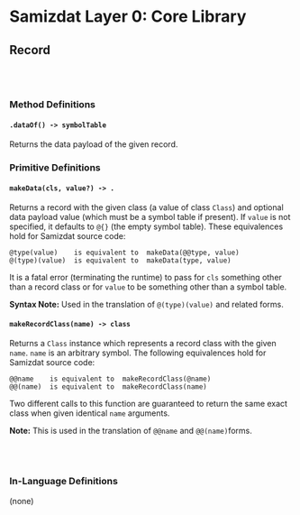 Samizdat Layer 0: Core Library
==============================

Record
------

<br><br>
### Method Definitions

#### `.dataOf() -> symbolTable`

Returns the data payload of the given record.


### Primitive Definitions

#### `makeData(cls, value?) -> .`

Returns a record with the given class (a value of class `Class`)
and optional data payload value (which must be a symbol table if present).
If `value` is not specified, it defaults to `@{}` (the empty symbol table).
These equivalences hold for Samizdat source code:

```
@type(value)    is equivalent to  makeData(@@type, value)
@(type)(value)  is equivalent to  makeData(type, value)
```

It is a fatal error (terminating the runtime) to pass for `cls` something
other than a record class or for `value` to be something other than
a symbol table.

**Syntax Note:** Used in the translation of `@(type)(value)` and related forms.

#### `makeRecordClass(name) -> class`

Returns a `Class` instance which represents a record class
with the given `name`. `name` is an arbitrary symbol. The following
equivalences hold for Samizdat source code:

```
@@name    is equivalent to  makeRecordClass(@name)
@@(name)  is equivalent to  makeRecordClass(name)
```

Two different calls to this function are guaranteed to return the same exact
class when given identical `name` arguments.

**Note:** This is used in the translation of `@@name` and `@@(name)`forms.


<br><br>
### In-Language Definitions

(none)
